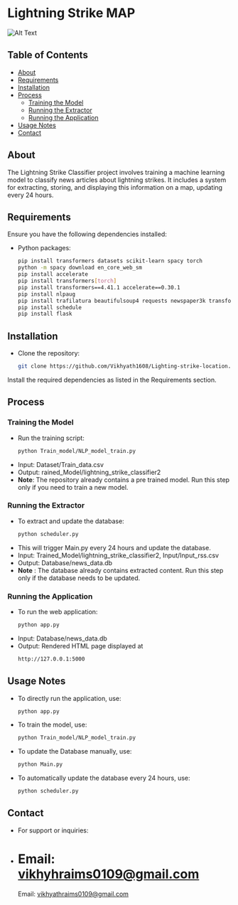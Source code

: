 # Lightning Strike MAP

![Alt Text](https://t3.ftcdn.net/jpg/05/62/58/24/360_F_562582424_bwgTtM5hpznLoDBgitUKH0Xc1oTyZI6Z.jpg)

## Table of Contents

- [About](#about)
- [Requirements](#requirements)
- [Installation](#installation)
- [Process](#Process)
  - [Training the Model](#training-the-model)
  - [Running the Extractor](#running-the-extractor)
  - [Running the Application](#running-the-application)
- [Usage Notes](#usage-notes)
- [Contact](#contact)

## About

The Lightning Strike Classifier project involves training a machine learning model to classify news articles about lightning strikes. It includes a system for extracting, storing, and displaying this information on a map, updating every 24 hours.

## Requirements

Ensure you have the following dependencies installed:

- Python packages:
  ```bash
  pip install transformers datasets scikit-learn spacy torch
  python -m spacy download en_core_web_sm
  pip install accelerate
  pip install transformers[torch]
  pip install transformers==4.41.1 accelerate==0.30.1
  pip install nlpaug
  pip install trafilatura beautifulsoup4 requests newspaper3k transformers torch feedparser psycopg2-binary folium opencage langdetect
  pip install schedule
  pip install flask

  ```

## Installation

- Clone the repository:
  ```bash
  git clone https://github.com/Vikhyath1608/Lighting-strike-location.git
  ```

Install the required dependencies as listed in the Requirements section.

## Process

### Training the Model

- Run the training script:
  ```bash
  python Train_model/NLP_model_train.py
  ```
- Input: Dataset/Train_data.csv
- Output: rained_Model/lightning_strike_classifier2
- **Note**: The repository already contains a pre trained model. Run this step only if you need to train a new model.

### Running the Extractor

- To extract and update the database:
  ```bash
  python scheduler.py
  ```
- This will trigger Main.py every 24 hours and update the database.
- Input: Trained_Model/lightning_strike_classifier2, Input/Input_rss.csv
- Output: Database/news_data.db
- **Note** : The database already contains extracted content. Run this step only if the database needs to be updated.

### Running the Application

- To run the web application:
  ```bash
  python app.py 
  ```
- Input: Database/news_data.db
- Output: Rendered HTML page displayed at
  ```bash
  http://127.0.0.1:5000

  ```

## Usage Notes

- To directly run the application, use:
  ```bash
  python app.py
  ```
- To train the model, use:
  ```bash
  python Train_model/NLP_model_train.py
  ```
- To update the Database manually, use:
  ```bash
  python Main.py
  ```
- To automatically update the database every 24 hours, use:
  ```bash
  python scheduler.py

  ```

## Contact

- For support or inquiries:
- Email: vikhyhraims0109@gmail.com
  ================================

  Email: vikhyathraims0109@gmail.com
